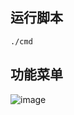 ## 运行脚本
```
./cmd
```

## 功能菜单
![image](https://user-images.githubusercontent.com/85656971/170966759-333802ab-78ea-4943-8b7d-16abb4fbf117.png)



